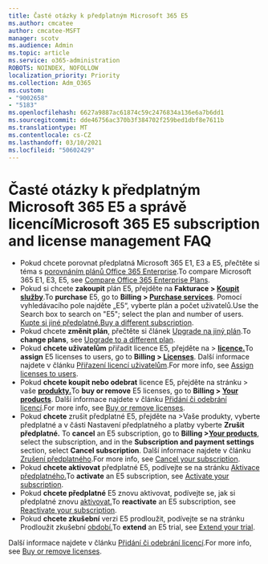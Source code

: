 ```yaml
---
title: Časté otázky k předplatným Microsoft 365 E5
ms.author: cmcatee
author: cmcatee-MSFT
manager: scotv
ms.audience: Admin
ms.topic: article
ms.service: o365-administration
ROBOTS: NOINDEX, NOFOLLOW
localization_priority: Priority
ms.collection: Adm_O365
ms.custom:
- "9002658"
- "5183"
ms.openlocfilehash: 6627a9887ac61874c59c2476834a136e6a7b6dd1
ms.sourcegitcommit: dde46756ac370b3f384702f259bed1dbf8e7611b
ms.translationtype: MT
ms.contentlocale: cs-CZ
ms.lasthandoff: 03/10/2021
ms.locfileid: "50602429"
---
```

# <a name="microsoft-365-e5-subscription-and-license-management-faq"></a><span data-ttu-id="cc8d1-102">Časté otázky k předplatným Microsoft 365 E5 a správě licencí</span><span class="sxs-lookup"><span data-stu-id="cc8d1-102">Microsoft 365 E5 subscription and license management FAQ</span></span>

- <span data-ttu-id="cc8d1-103">Pokud chcete porovnat předplatná Microsoft 365 E1, E3 a E5, přečtěte si téma s [porovnáním plánů Office 365 Enterprise](https://www.microsoft.com/microsoft-365/business/compare-more-office-365-for-business-plans).</span><span class="sxs-lookup"><span data-stu-id="cc8d1-103">To compare Microsoft 365 E1, E3, E5, see [Compare Office 365 Enterprise Plans](https://www.microsoft.com/microsoft-365/business/compare-more-office-365-for-business-plans).</span></span>
- <span data-ttu-id="cc8d1-104">Pokud si chcete **zakoupit** plán E5, přejděte na **Fakturace > [Koupit služby](https://go.microsoft.com/fwlink/p/?linkid=868433)**.</span><span class="sxs-lookup"><span data-stu-id="cc8d1-104">To **purchase** E5, go to **Billing > [Purchase services](https://go.microsoft.com/fwlink/p/?linkid=868433)**.</span></span> <span data-ttu-id="cc8d1-105">Pomocí vyhledávacího pole najděte „E5“, vyberte plán a počet uživatelů.</span><span class="sxs-lookup"><span data-stu-id="cc8d1-105">Use the Search box to search on "E5"; select the plan and number of users.</span></span> <span data-ttu-id="cc8d1-106">[Kupte si jiné předplatné.](https://docs.microsoft.com/microsoft-365/commerce/try-or-buy-microsoft-365#buy-a-different-subscription)</span><span class="sxs-lookup"><span data-stu-id="cc8d1-106">[Buy a different subscription](https://docs.microsoft.com/microsoft-365/commerce/try-or-buy-microsoft-365#buy-a-different-subscription).</span></span>
- <span data-ttu-id="cc8d1-107">Pokud chcete **změnit plán**, přečtěte si článek [Upgrade na jiný plán](https://docs.microsoft.com/microsoft-365/commerce/subscriptions/upgrade-to-different-plan).</span><span class="sxs-lookup"><span data-stu-id="cc8d1-107">To **change plans**, see [Upgrade to a different plan](https://docs.microsoft.com/microsoft-365/commerce/subscriptions/upgrade-to-different-plan).</span></span>
- <span data-ttu-id="cc8d1-108">Pokud **chcete uživatelům** přiřadit licence E5, přejděte na > **[licence.](https://go.microsoft.com/fwlink/p/?linkid=842264)**</span><span class="sxs-lookup"><span data-stu-id="cc8d1-108">To **assign** E5 licenses to users, go to **Billing > [Licenses](https://go.microsoft.com/fwlink/p/?linkid=842264)**.</span></span> <span data-ttu-id="cc8d1-109">Další informace najdete v článku [Přiřazení licencí uživatelům](https://docs.microsoft.com/microsoft-365/admin/manage/assign-licenses-to-users).</span><span class="sxs-lookup"><span data-stu-id="cc8d1-109">For more info, see [Assign licenses to users](https://docs.microsoft.com/microsoft-365/admin/manage/assign-licenses-to-users).</span></span>
- <span data-ttu-id="cc8d1-110">Pokud **chcete koupit nebo odebrat** licence E5, přejděte na stránku > vaše **[produkty.](https://go.microsoft.com/fwlink/p/?linkid=842054)**</span><span class="sxs-lookup"><span data-stu-id="cc8d1-110">To **buy or remove** E5 licenses, go to **Billing > [Your products](https://go.microsoft.com/fwlink/p/?linkid=842054)**.</span></span> <span data-ttu-id="cc8d1-111">Další informace najdete v článku [Přidání či odebrání licencí](https://docs.microsoft.com/microsoft-365/commerce/licenses/buy-licenses).</span><span class="sxs-lookup"><span data-stu-id="cc8d1-111">For more info, see [Buy or remove licenses](https://docs.microsoft.com/microsoft-365/commerce/licenses/buy-licenses).</span></span>
- <span data-ttu-id="cc8d1-112">Pokud **chcete** zrušit předplatné E5, přejděte na >Vaše produkty, vyberte  předplatné a v části Nastavení předplatného a platby vyberte **Zrušit předplatné.** **[](https://go.microsoft.com/fwlink/p/?linkid=842054)**</span><span class="sxs-lookup"><span data-stu-id="cc8d1-112">To **cancel** an E5 subscription, go to **Billing >[Your products](https://go.microsoft.com/fwlink/p/?linkid=842054)**, select the subscription, and in the **Subscription and payment settings** section, select **Cancel subscription**.</span></span> <span data-ttu-id="cc8d1-113">Další informace najdete v článku [Zrušení předplatného](https://docs.microsoft.com/microsoft-365/commerce/subscriptions/cancel-your-subscription).</span><span class="sxs-lookup"><span data-stu-id="cc8d1-113">For more info, see [Cancel your subscription](https://docs.microsoft.com/microsoft-365/commerce/subscriptions/cancel-your-subscription).</span></span>
- <span data-ttu-id="cc8d1-114">Pokud **chcete aktivovat** předplatné E5, podívejte se na stránku [Aktivace předplatného.](https://docs.microsoft.com/alchemyinsights/activate-your-office-365-subscription)</span><span class="sxs-lookup"><span data-stu-id="cc8d1-114">To **activate** an E5 subscription, see [Activate your subscription](https://docs.microsoft.com/alchemyinsights/activate-your-office-365-subscription).</span></span>
- <span data-ttu-id="cc8d1-115">Pokud **chcete předplatné** E5 znovu aktivovat, podívejte se, jak si předplatné znovu [aktivovat.](https://docs.microsoft.com/alchemyinsights/reactivate-your-subscription)</span><span class="sxs-lookup"><span data-stu-id="cc8d1-115">To **reactivate** an E5 subscription, see [Reactivate your subscription](https://docs.microsoft.com/alchemyinsights/reactivate-your-subscription).</span></span>
- <span data-ttu-id="cc8d1-116">Pokud **chcete zkušební** verzi E5 prodloužit, podívejte se na stránku Prodloužit zkušební [období.](https://docs.microsoft.com/microsoft-365/commerce/extend-your-trial)</span><span class="sxs-lookup"><span data-stu-id="cc8d1-116">To **extend** an E5 trial, see [Extend your trial](https://docs.microsoft.com/microsoft-365/commerce/extend-your-trial).</span></span>

<span data-ttu-id="cc8d1-117">Další informace najdete v článku [Přidání či odebrání licencí](https://docs.microsoft.com/microsoft-365/commerce/licenses/buy-licenses).</span><span class="sxs-lookup"><span data-stu-id="cc8d1-117">For more info, see [Buy or remove licenses](https://docs.microsoft.com/microsoft-365/commerce/licenses/buy-licenses).</span></span>